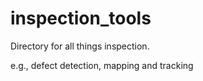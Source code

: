 # inspection_tools

Directory for all things inspection.

e.g., defect detection, mapping and tracking 
